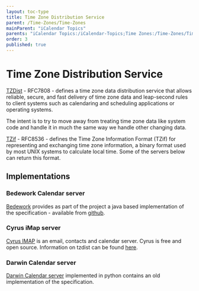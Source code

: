 ```yaml
---
layout: toc-type
title: Time Zone Distribution Service
parent: /Time-Zones/Time-Zones
mainParent: "iCalendar Topics"
parents: "iCalendar Topics:/iCalendar-Topics;Time Zones:/Time-Zones/Time-Zones/"
order: 3
published: true
---
```


# Time Zone Distribution Service

[TZDist] - RFC7808 - defines a time zone data distribution service that allows reliable, secure, and fast delivery of time zone data and leap-second rules to client systems such as calendaring and scheduling applications or operating systems.

The intent is to try to move away from treating time zone data like system code and handle it in much the same way we handle other changing data.

[TZif] - RFC8536 - defines the Time Zone Information Format (TZif) for representing and exchanging time zone information,  a binary format used by most UNIX systems to calculate local time. Some of the servers below can return this format.

## Implementations

### Bedework Calendar server
[Bedework] provides as part of the project a java based implementation of the specification - available from [github](https://github.com/Bedework/bw-timezone-server).

### Cyrus iMap server
[Cyrus IMAP](https://www.cyrusimap.org) is an email, contacts and calendar server. Cyrus is free and open source. Information on tzdist can be found [here](https://www.cyrusimap.org/imap/download/installation/http/caldav.html).

### Darwin Calendar server
[Darwin Calendar server](https://www.calendarserver.org/) implemented in python contains an old implementation of the specification.


[TZDist]: https://tools.ietf.org/html/rfc7808
[TZif]: https://tools.ietf.org/html/rfc8536
[Bedework]: https://bedework.github.io/
